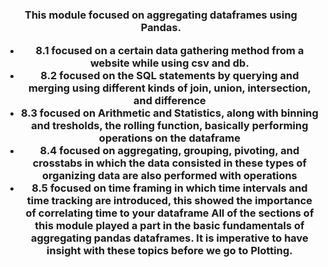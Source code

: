 <h1 align="center"⚡ Hands-on Activity 8.1 Aggregating Pandas DataFrames ⚡/h1>
<h3 align="center"This activity introduces the basics of aggregating dataframes using Pandas</h3> 

This module focused on aggregating dataframes using Pandas. 
* 8.1 focused on a certain data gathering method from a website while using csv and db.
* 8.2 focused on the SQL statements by querying and merging using different kinds of join, union, intersection, and difference
* 8.3 focused on Arithmetic and Statistics, along with binning and tresholds, the rolling function, basically performing operations on the dataframe
* 8.4 focused on aggregating, grouping, pivoting, and crosstabs in which the data consisted in these types of organizing data are also performed with operations
* 8.5 focused on time framing in which time intervals and time tracking are introduced, this showed the importance of correlating time to your dataframe
All of the sections of this module played a part in the basic fundamentals of aggregating pandas dataframes. It is imperative to have insight with these topics before we go to Plotting.
